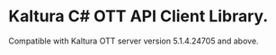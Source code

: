 # Kaltura C# OTT API Client Library.
Compatible with Kaltura OTT server version 5.1.4.24705 and above.

